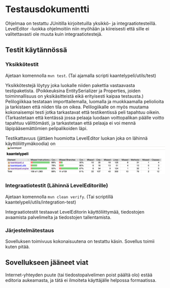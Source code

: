 # Testausdokumentti

Ohjelmaa on testattu JUnitilla kirjoitetuilla yksikkö- ja integraatiotesteillä. LevelEditor -luokka ohjelmoitiin niin
myöhään ja kiireisesti että sille ei valitettavasti ole muuta kuin integraatiotestejä.

## Testit käytännössä

### Yksikkötestit
Ajetaan komennolla `mvn test`. (Tai ajamalla scripti kaantelypeli/utils/test)

Yksikkötestejä löytyy joka luokalle niiden pakettia vastaavasta testipaketista. (Poikkeuksina EntitySerializer ja Properties,
joiden toiminnallisuus on yksikäsitteistä eikä erityisesti kaipaa testausta.) Pelilogiikkaa testataan importtailemalla, luomalla
ja muokkaamalla peliolioita ja tarkistaen että niiden tila on oikea. Pelilogiikalle on myös muutama kokonaisempi testi jotka
tarkastavat että testikentissä peli tapahtuu oikein. (Tarkastetaan että kentässä jossa pelaaja luodaan voittopalikan päälle 
voitto tapahtuu välittömästi, ja tarkastetaan että pelaaja ei voi mennä läpipääsemättömien pelipalikoiden läpi.

Testikattavuus (jättäen huomiotta LevelEditor luokan joka on lähinnä käyttöliittymäkoodia) on 
![Testikattavuus](https://github.com/xylix/ot-harjoitustyo2019/raw/master/dokumentaatio/kuvat/kattavuus.png)

### Integraatiotestit (Lähinnä LevelEditorille)
Ajetaan komennolla `mvn clean verify`. (Tai scriptillä kaantelypeli/utils/integration-test)

Integraatiotestit testaavat LevelEditorin käyttöliittymää, tiedostojen avaamista palvelimelta ja tiedostojen tallentamista.


### Järjestelmätestaus
Sovelluksen toimivuus kokonaisuutena on testattu käsin. Sovellus toimii kuten pitää. 

## Sovellukseen jääneet viat
Internet-yhteyden puute (tai tiedostopalvelimen poist päältä olo) estää editoria aukeamasta, ja tätä ei ilmoiteta käyttäjälle
helpossa formaatissa.

